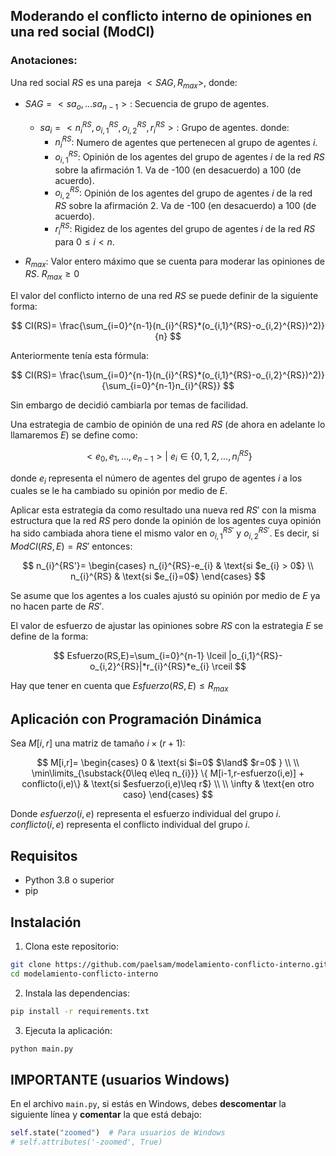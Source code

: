 
## Moderando el conflicto interno de opiniones en una red social (ModCI)

### Anotaciones:

Una red social $RS$ es una pareja $< SAG, R_{max} >$, donde:

- $SAG = <sa_o,...sa_{n-1}>:$ Secuencia de grupo de agentes.

	- $sa_i = <n_i^{RS},o_{i,1}^{RS},o_{i,2}^{RS},r_i^{RS}>:$ Grupo de agentes. donde:
		- $n_i^{RS}:$ Numero de agentes que pertenecen al grupo de agentes $i$.
		- $o_{i,1}^{RS}:$ Opinión de los agentes del grupo de agentes $i$ de la red $RS$ sobre la afirmación 1. Va de -100 (en desacuerdo) a 100 (de acuerdo).
		- $o_{i,2}^{RS}:$ Opinión de los agentes del grupo de agentes $i$ de la red $RS$ sobre la afirmación 2. Va de -100 (en desacuerdo) a 100 (de acuerdo).
		- $r_i^{RS}:$ Rigidez de los agentes del grupo de agentes $i$ de la red $RS$ para $0\leq i<n$.

- $R_{max}:$ Valor entero máximo que se cuenta para moderar las opiniones de $RS$. $R_{max} \geq 0$ 


El  valor del conflicto interno de una red $RS$ se puede definir de la siguiente forma:

$$
CI(RS)= \frac{\sum_{i=0}^{n-1}(n_{i}^{RS}*(o_{i,1}^{RS}-o_{i,2}^{RS})^2)}{n}
$$


Anteriormente tenía esta fórmula:

$$
CI(RS)= \frac{\sum_{i=0}^{n-1}(n_{i}^{RS}*(o_{i,1}^{RS}-o_{i,2}^{RS})^2)}{\sum_{i=0}^{n-1}n_{i}^{RS}}
$$

Sin embargo de decidió cambiarla por temas de facilidad.

Una estrategia de cambio de opinión de una red $RS$ (de ahora en adelante lo llamaremos $E$) se define como: 

$$
< e_{0},e_{1},\dots,e_{n-1} > | \text{ } e_{i} \in \{ 0,1,2,\dots,n_{i}^{RS} \}
$$

donde $e_{i}$ representa el número de agentes del grupo de agentes $i$ a los cuales se le ha cambiado su opinión por medio de $E$.

Aplicar esta estrategia da como resultado una nueva red $RS'$ con la misma estructura que la red $RS$ pero donde la opinión de los agentes cuya opinión ha sido cambiada ahora tiene el mismo valor en $o_{i,1}^{RS'}$ y $o_{i,2}^{RS'}$. Es decir, si $ModCI(RS,E)=RS'$ entonces:

$$
  n_{i}^{RS'}= 
  \begin{cases}
    n_{i}^{RS}-e_{i} & \text{si $e_{i} > 0$} \\
    n_{i}^{RS} & \text{si $e_{i}=0$}
  \end{cases}
$$

Se asume que los agentes a los cuales ajustó su opinión por medio de $E$ ya no hacen parte de $RS'$.

El valor de esfuerzo de ajustar las opiniones sobre $RS$ con la estrategia $E$ se define de la forma:

$$
Esfuerzo(RS,E)=\sum_{i=0}^{n-1} \lceil |o_{i,1}^{RS}-o_{i,2}^{RS}|*r_{i}^{RS}*e_{i} \rceil 
$$

Hay que tener en cuenta que $Esfuerzo(RS,E)\leq R_{max}$ 


## Aplicación con Programación Dinámica

Sea $M[i,r]$ una matriz de tamaño $i\times (r + 1)$:

$$
M[i,r]=
\begin{cases}
0 & \text{si  $i=0$ $\land$ $r=0$ } \\ \\
\min\limits_{\substack{0\leq e\leq n_{i}}} \{ M[i-1,r-esfuerzo(i,e)] + conflicto(i,e)\}  & \text{si $esfuerzo(i,e)\leq r$}  \\ \\
\infty & \text{en otro caso}
\end{cases}
$$

Donde $esfuerzo(i,e)$ representa el esfuerzo individual del grupo $i$. $conflicto(i,e)$ representa el conflicto individual del grupo $i$.

## Requisitos

- Python 3.8 o superior  
- pip

## Instalación

1. Clona este repositorio:

```bash
git clone https://github.com/paelsam/modelamiento-conflicto-interno.git
cd modelamiento-conflicto-interno
```

2. Instala las dependencias:

```bash
pip install -r requirements.txt
```

3. Ejecuta la aplicación:

```bash
python main.py
```

## IMPORTANTE (usuarios Windows)

En el archivo `main.py`, si estás en Windows, debes **descomentar** la siguiente línea y **comentar** la que está debajo:

```python
self.state("zoomed")  # Para usuarios de Windows
# self.attributes('-zoomed', True)
```